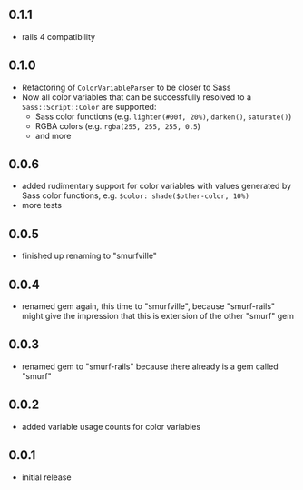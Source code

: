 ## 0.1.1

* rails 4 compatibility

## 0.1.0

* Refactoring of `ColorVariableParser` to be closer to Sass
* Now all color variables that can be successfully resolved to a `Sass::Script::Color` are supported:
  * Sass color functions (e.g. `lighten(#00f, 20%)`, `darken()`, `saturate()`)
  * RGBA colors (e.g. `rgba(255, 255, 255, 0.5`)
  * and more

## 0.0.6

* added rudimentary support for color variables with values generated by Sass color functions, e.g. `$color: shade($other-color, 10%)`
* more tests

## 0.0.5

* finished up renaming to "smurfville"

## 0.0.4

* renamed gem again, this time to "smurfville", because "smurf-rails" might give the impression that this is extension of the other "smurf" gem

## 0.0.3

* renamed gem to "smurf-rails" because there already is a gem called "smurf"

## 0.0.2

* added variable usage counts for color variables

## 0.0.1

* initial release